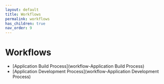 ```yaml
---
layout: default
title: Workflows
permalink: workflows
has_children: true
nav_order: 9
---
```

# Workflows

* [Application Build Process](workflow-Application Build Process)
* [Application Development Process](workflow-Application Development Process)

    
